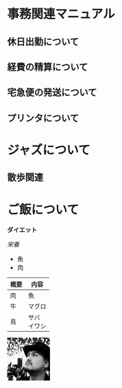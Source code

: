 # 事務関連マニュアル
## 休日出勤について
## 経費の精算について
## 宅急便の発送について
## プリンタについて
# ジャズについて
## 散歩関連
# ご飯について

**ダイエット**

*栄養*

- 魚
- 肉

|概要|内容
|--|--
|肉|魚
|牛|マグロ
|鳥|サバ<br>イワシ

![写真](img/yamazakijun.jpg)